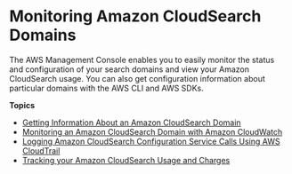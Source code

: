 # Monitoring Amazon CloudSearch Domains<a name="monitoring-domains"></a>

The AWS Management Console enables you to easily monitor the status and configuration of your search domains and view your Amazon CloudSearch usage\. You can also get configuration information about particular domains with the AWS CLI and AWS SDKs\.

**Topics**
+ [Getting Information About an Amazon CloudSearch Domain](getting-domain-info.md)
+ [Monitoring an Amazon CloudSearch Domain with Amazon CloudWatch](cloudwatch-monitoring.md)
+ [Logging Amazon CloudSearch Configuration Service Calls Using AWS CloudTrail](logging-config-api-calls.md)
+ [Tracking your Amazon CloudSearch Usage and Charges](tracking-usage.md)